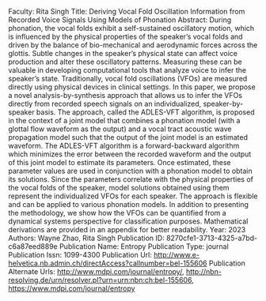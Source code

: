 Faculty: Rita Singh
Title: Deriving Vocal Fold Oscillation Information from Recorded Voice Signals Using Models of Phonation
Abstract: During phonation, the vocal folds exhibit a self-sustained oscillatory motion, which is influenced by the physical properties of the speaker’s vocal folds and driven by the balance of bio-mechanical and aerodynamic forces across the glottis. Subtle changes in the speaker’s physical state can affect voice production and alter these oscillatory patterns. Measuring these can be valuable in developing computational tools that analyze voice to infer the speaker’s state. Traditionally, vocal fold oscillations (VFOs) are measured directly using physical devices in clinical settings. In this paper, we propose a novel analysis-by-synthesis approach that allows us to infer the VFOs directly from recorded speech signals on an individualized, speaker-by-speaker basis. The approach, called the ADLES-VFT algorithm, is proposed in the context of a joint model that combines a phonation model (with a glottal flow waveform as the output) and a vocal tract acoustic wave propagation model such that the output of the joint model is an estimated waveform. The ADLES-VFT algorithm is a forward-backward algorithm which minimizes the error between the recorded waveform and the output of this joint model to estimate its parameters. Once estimated, these parameter values are used in conjunction with a phonation model to obtain its solutions. Since the parameters correlate with the physical properties of the vocal folds of the speaker, model solutions obtained using them represent the individualized VFOs for each speaker. The approach is flexible and can be applied to various phonation models. In addition to presenting the methodology, we show how the VFOs can be quantified from a dynamical systems perspective for classification purposes. Mathematical derivations are provided in an appendix for better readability.
Year: 2023
Authors: Wayne Zhao, Rita Singh
Publication ID: 8270cfe1-3713-4325-a7bd-c6a87eed889e
Publication Name: Entropy
Publication Type: journal
Publication Issn: 1099-4300
Publication Url: http://www.e-helvetica.nb.admin.ch/directAccess?callnumber=bel-155606
Publication Alternate Urls: http://www.mdpi.com/journal/entropy/, http://nbn-resolving.de/urn/resolver.pl?urn=urn:nbn:ch:bel-155606, https://www.mdpi.com/journal/entropy
